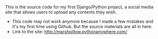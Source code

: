 This is the source code for my first Django/Python project, a social media site that allows users to upload any contents they wish.

- This code may not work anymore because I made a few mistakes and it's my first time using Github. But the source materials are all in here. 
- Link to the site: http://marshpillow.pythonanywhere.com/ 
